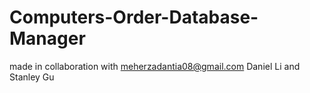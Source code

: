 # Computers-Order-Database-Manager

made in collaboration with meherzadantia08@gmail.com Daniel Li and Stanley Gu 
